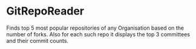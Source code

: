 # GitRepoReader
Finds top 5 most popular repositories of any Organisation based on the number of forks. Also for each such repo it displays the top 3 committees and their commit counts.
